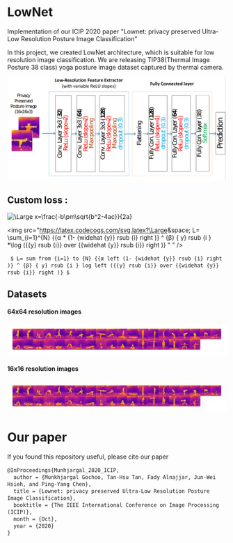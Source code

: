 # LowNet

Implementation of our ICIP 2020 paper "Lownet: privacy preserved Ultra-Low Resolution Posture Image Classification"

In this project, we created LowNet architecture, which is suitable for low resolution image classification. 
We are releasing TIP38(Thermal Image Posture 38 class) yoga posture image dataset captured by thermal camera.
<p align = "center">
<img src="architecture.png" width="600" >
</p>
<!--
![](architecture.png 60x20)
-->

## Custom loss : 

<img src="https://latex.codecogs.com/svg.latex?\Large&space;x=\frac{-b\pm\sqrt{b^2-4ac}}{2a}" title="\Large x=\frac{-b\pm\sqrt{b^2-4ac}}{2a}" />

<img src="https://latex.codecogs.com/svg.latex?\Large&space;
       L= \sum_{i=1}^{N} {{α * (1- {widehat {y}} rsub {i} right )} ^ {β} { y} rsub {i } *\log ({{y} rsub {i}} over {{widehat {y}} rsub {i}} right )} " " />


```
 $ L= sum from {i=1} to {N} {{α left (1- {widehat {y}} rsub {i} right )} ^ {β} { y} rsub {i } log left ({{y} rsub {i}} over {{widehat {y}} rsub {i}} right )} $
```
## Datasets

<!--
![](big_img_64x64.jpg)
-->
#### 64x64 resolution images
<img src="big_img_64x64_2_20.jpg" width=1000 class="center">

#### 16x16 resolution images
<img src="big_img_16x16_2_20.jpg" width=1000 class="center">
<!--
![](big_img_16x16.jpg)
-->




# Our paper

If you found this repository useful, please cite our paper
```
@InProceedings{Munhjargal_2020_ICIP,
  author = {Munkhjargal Gochoo, Tan-Hsu Tan, Fady Alnajjar, Jun-Wei Hsieh, and Ping-Yang Chen},
  title = {Lownet: privacy preserved Ultra-Low Resolution Posture Image Classification},
  booktitle = {The IEEE International Conference on Image Processing (ICIP)},
  month = {Oct},
  year = {2020}
}
```
